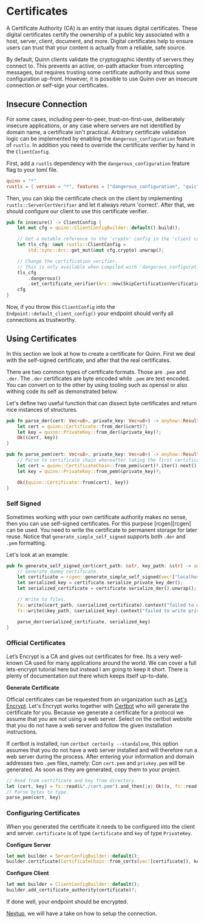 # Certificates

A Certificate Authority (CA) is an entity that issues digital certificates. 
These digital certificates certify the ownership of a public key associated with a host, server, client, document, and more. 
Digital certificates help to ensure users can trust that your content is actually from a reliable, safe source.

By default, Quinn clients validate the cryptographic identity of servers they
connect to. This prevents an active, on-path attacker from intercepting
messages, but requires trusting some certificate authority and thus some configuration up-front. 
However, it is possible to use Quinn over an insecure connection or self-sign your certificates. 

## Insecure Connection

For some cases, including peer-to-peer, trust-on-first-use, deliberately
insecure applications, or any case where servers are not identified by domain
name, a certificate isn't practical. Arbitrary certificate validation logic can be
implemented by enabling the `dangerous_configuration` feature of `rustls`. 
In addition you need to override the certificate verifier by hand in the `ClientConfig`.

First, add a `rustls` dependency with the `dangerous_configuration` feature flag to your toml file.

```toml
quinn = "*"
rustls = { version = "*", features = ["dangerous_configuration", "quic"] }
``` 

Then, you can skip the certificate check on the client by implementing `rustls::ServerCertVerifier` and let it always return 'correct'.
After that, we should configure our client to use this certificate verifier. 

```rust
pub fn insecure() -> ClientConfig {
    let mut cfg = quinn::ClientConfigBuilder::default().build();

    // Get a mutable reference to the 'crypto' config in the 'client config'..
    let tls_cfg: &mut rustls::ClientConfig =
        std::sync::Arc::get_mut(&mut cfg.crypto).unwrap();

    // Change the certification verifier.
    // This is only available when compiled with 'dangerous_configuration' feature.
    tls_cfg
        .dangerous()
        .set_certificate_verifier(Arc::new(SkipCertificationVerification));
    cfg
}
```
 
Now, if you throw this `ClientConfig` into the `Endpoint::default_client_config()` your endpoint should verify all connections as trustworthy.

## Using Certificates

In this section we look at how to create a certificate for Quinn. 
First we deal with the self-signed certificate, and after that the real certificates.  

There are two common types of certificate formats. Those are `.pem` and `.der`.
The `.der` certificates are byte encoded while `.pem` are text encoded.  
You can convert on to the other by using tooling such as openssl or also withing code its self as demonstrated below. 

Let's define two useful function that can dissect byte certificates and return nice instances of structures. 

```rust
pub fn parse_der(cert: Vec<u8>, private_key: Vec<u8>) -> anyhow::Result<(quinn::Certificate, quinn::PrivateKey)> {
    let cert = quinn::Certificate::from_der(&cert)?;
    let key = quinn::PrivateKey::from_der(&private_key)?;
    Ok((cert, key))
}

pub fn parse_pem(cert: Vec<u8>, private_key: Vec<u8>) -> anyhow::Result<(quinn::Certificate, quinn::PrivateKey)> {
    // Parse to certificate chain whereafter taking the first certificate in this chain.
    let cert = quinn::CertificateChain::from_pem(&cert)?.iter().next().unwrap().clone();
    let key = quinn::PrivateKey::from_pem(&private_key)?;

    Ok((quinn::Certificate::from(cert), key))
}
```

### Self Signed
Sometimes working with your own certificate authority makes no sense, then you can use self-signed certificates. 
For this purpose [rcgen][rcgen] can be used.
You need to write the certificate to permanent storage for later reuse.
Notice that `generate_simple_self_signed` supports both `.der` and `.pem` formatting.

Let's look at an example:

```rust
pub fn generate_self_signed_cert(cert_path: &str, key_path: &str) -> anyhow::Result<(quinn::Certificate, quinn::PrivateKey)> {
    // Generate dummy certificate.
    let certificate = rcgen::generate_simple_self_signed(vec!["localhost".into()]).unwrap();
    let serialized_key = certificate.serialize_private_key_der();
    let serialized_certificate = certificate.serialize_der().unwrap();

    // Write to files.
    fs::write(&cert_path, &serialized_certificate).context("failed to write certificate")?;
    fs::write(&key_path, &serialized_key).context("failed to write private key")?;

    parse_der(serialized_certificate, serialized_key)
}
```

### Official Certificates

Let’s Encrypt is a CA and gives out certificates for free. 
Its a very well-known CA used for many applications around the world.
We can cover a full lets-encrypt tutorial here but instead I am going to keep it short. 
There is plenty of documentation out there which keeps itself up-to-date. 

**Generate Certificate**

Official certificates can be requested from an organization such as [Let's Encrypt][lets-encrypt].
Let's Encrypt works together with [Certbot][certbot] who will generate the certificate for you.
Because we generate a certificate for a protocol we assume that you are not using a web server.
Select on the certbot website that you do not have a web server and follow the given installation instructions.

If certbot is installed, run `certbot certonly --standalone`, this option assumes that you do not have a web server installed and will therefore run a web server during the process.
After entering your information and domain addresses two `.pem` files, namely: Con `cert.pem` and `privkey.pem` will be generated.
As soon as they are generated, copy them to your project. 
 
```rust
// Read from certificate and key from directory. 
let (cert, key) = fs::read(&"./cert.pem").and_then(|x| Ok((x, fs::read(&"./privkey.pem")?)))?;
// Parse bytes to type.
parse_pem(cert, key)
```

### Configuring Certificates

When you generated the certificate it needs to be configured into the client and server. 
`certificate` is of type `Certificate` and `key` of type `PrivateKey`.

**Configure Server**

```rust
let mut builder = ServerConfigBuilder::default();
builder.certificate(CertificateChain::from_certs(vec![certificate]), key)?;
```

**Configure Client**

```rust
let mut builder = ClientConfigBuilder::default();
builder.add_certificate_authority(certificate)?;    
```

If done well, your endpoint should be encrypted.

[Nextup](./set-up-connection.md), we will have a take on how to setup the connection.

[certbot]: https://certbot.eff.org/instructions
[lets-encrypt]: https://letsencrypt.org/getting-started/